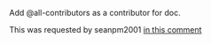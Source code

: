 Add @all-contributors as a contributor for doc.

This was requested by seanpm2001 [in this comment](https://github.com/seanpm2001/GitHub_Organization_Info/issues/123#issuecomment-1002807493)
